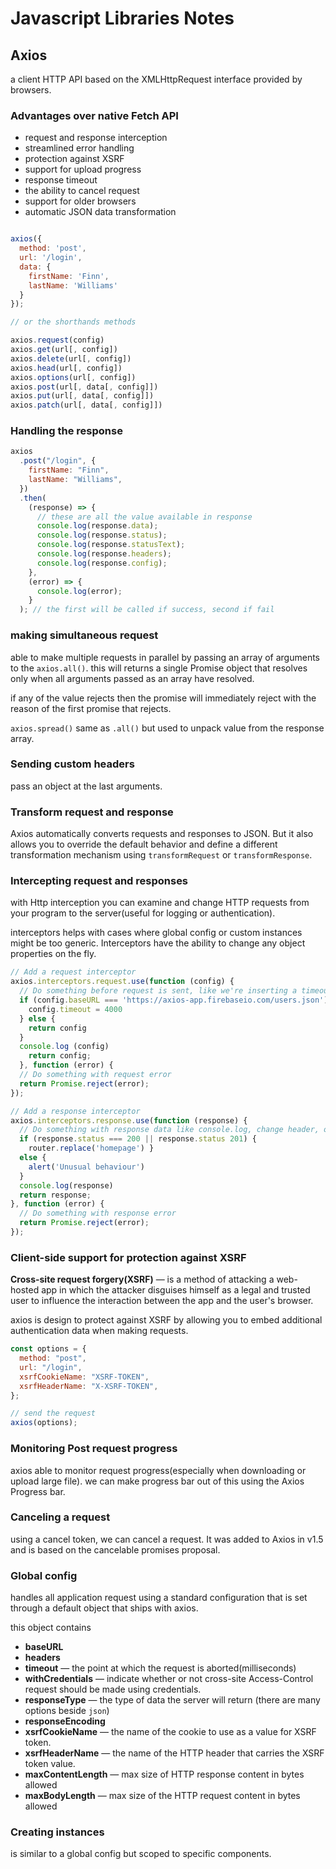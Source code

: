 # Javascript Libraries Notes

## Axios

a client HTTP API based on the XMLHttpRequest interface provided by browsers.

### Advantages over native Fetch API

- request and response interception
- streamlined error handling
- protection against XSRF
- support for upload progress
- response timeout
- the ability to cancel request
- support for older browsers
- automatic JSON data transformation

```js

axios({
  method: 'post',
  url: '/login',
  data: {
    firstName: 'Finn',
    lastName: 'Williams'
  }
});

// or the shorthands methods

axios.request(config)
axios.get(url[, config])
axios.delete(url[, config])
axios.head(url[, config])
axios.options(url[, config])
axios.post(url[, data[, config]])
axios.put(url[, data[, config]])
axios.patch(url[, data[, config]])
```

### Handling the response

```js
axios
  .post("/login", {
    firstName: "Finn",
    lastName: "Williams",
  })
  .then(
    (response) => {
      // these are all the value available in response
      console.log(response.data);
      console.log(response.status);
      console.log(response.statusText);
      console.log(response.headers);
      console.log(response.config);
    },
    (error) => {
      console.log(error);
    }
  ); // the first will be called if success, second if fail
```

### making simultaneous request

able to make multiple requests in parallel by passing an array of arguments to the `axios.all()`. this will returns a single Promise object that resolves only when all arguments passed as an array have resolved.

if any of the value rejects then the promise will immediately reject with the reason of the first promise that rejects.

`axios.spread()` same as `.all()` but used to unpack value from the response array.

### Sending custom headers

pass an object at the last arguments.

### Transform request and response

Axios automatically converts requests and responses to JSON. But it also allows you to override the default behavior and define a different transformation mechanism using `transformRequest` or `transformResponse`.

### Intercepting request and responses

with Http interception you can examine and change HTTP requests from your program to the server(useful for logging or authentication).

interceptors helps with cases where global config or custom instances might be too generic. Interceptors have the ability to change any object properties on the fly.

```js
// Add a request interceptor
axios.interceptors.request.use(function (config) {
  // Do something before request is sent, like we're inserting a timeout for only requests with a particular baseURL
  if (config.baseURL === 'https://axios-app.firebaseio.com/users.json') {
    config.timeout = 4000
  } else {
    return config
  }
  console.log (config)
    return config;
  }, function (error) {
  // Do something with request error
  return Promise.reject(error);
});

// Add a response interceptor
axios.interceptors.response.use(function (response) {
  // Do something with response data like console.log, change header, or as we did here just added a conditional behaviour, to change the route or pop up an alert box, based on the reponse status
  if (response.status === 200 || response.status 201) {
    router.replace('homepage') }
  else {
    alert('Unusual behaviour')
  }
  console.log(response)
  return response;
}, function (error) {
  // Do something with response error
  return Promise.reject(error);
});
```

### Client-side support for protection against XSRF

**Cross-site request forgery(XSRF)** ― is a method of attacking a web-hosted app in which the attacker disguises himself as a legal and trusted user to influence the interaction between the app and the user's browser.

axios is design to protect against XSRF by allowing you to embed additional authentication data when making requests.

```js
const options = {
  method: "post",
  url: "/login",
  xsrfCookieName: "XSRF-TOKEN",
  xsrfHeaderName: "X-XSRF-TOKEN",
};

// send the request
axios(options);
```

### Monitoring Post request progress

axios able to monitor request progress(especially when downloading or upload large file). we can make progress bar out of this using the Axios Progress bar.

### Canceling a request

using a cancel token, we can cancel a request. It was added to Axios in v1.5 and is based on the cancelable promises proposal.

### Global config

handles all application request using a standard configuration that is set through a default object that ships with axios.

this object contains

- **baseURL**
- **headers**
- **timeout** ― the point at which the request is aborted(milliseconds)
- **withCredentials** ― indicate whether or not cross-site Access-Control request should be made using credentials.
- **responseType** ― the type of data the server will return (there are many options beside `json`)
- **responseEncoding**
- **xsrfCookieName** ― the name of the cookie to use as a value for XSRF token.
- **xsrfHeaderName** ― the name of the HTTP header that carries the XSRF token value.
- **maxContentLength** ― max size of HTTP response content in bytes allowed
- **maxBodyLength** ― max size of the HTTP request content in bytes allowed

### Creating instances

is similar to a global config but scoped to specific components.
